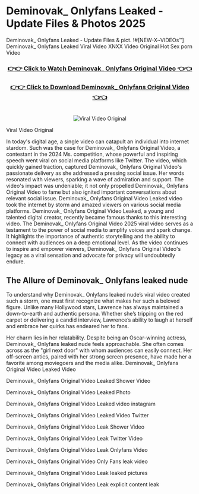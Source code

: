 # Deminovak_ Onlyfans Leaked - Update Files & Photos 2025

Deminovak_ Onlyfans Leaked - Update Files & pict. !#[NEW-X~VIDEOs™] Deminovak_ Onlyfans Leaked Viral Video XNXX Video Original Hot Sex porn Video
<br>
<div align="center">
<h3><a href="https://links2leaks.com/deminovak_" rel="nofollow">👉👉 Click to Watch Deminovak_ Onlyfans Original Video 👈👈</a></h3>
<h3><a href="https://links2leaks.com/deminovak_" rel="nofollow">👉👉 Click to Download Deminovak_ Onlyfans Original Video 👈👈</a></h3>
<br>
<a href="https://links2leaks.com/deminovak_" rel="nofollow"><img src="https://i.ibb.co/Gkj2r4b/banner.png" alt="Viral Video Original" style="max-width: 100%; display: inline-block;" data-target="animated-image.originalImage"></a>
</div>

Viral Video Original

In today's digital age, a single video can catapult an individual into internet stardom. Such was the case for Deminovak_ Onlyfans Original Video, a contestant in the 2024 Ms. competition, whose powerful and inspiring speech went viral on social media platforms like Twitter.
The video, which quickly gained traction, captured Deminovak_ Onlyfans Original Video's passionate delivery as she addressed a pressing social issue. Her words resonated with viewers, sparking a wave of admiration and support. The video's impact was undeniable; it not only propelled Deminovak_ Onlyfans Original Video to fame but also ignited important conversations about relevant social issue.
Deminovak_ Onlyfans Original Video Leaked video took the internet by storm and amazed viewers on various social media platforms. Deminovak_ Onlyfans Original Video Leaked, a young and talented digital creator, recently became famous thanks to this interesting video.
The Deminovak_ Onlyfans Original Video 2025 viral video serves as a testament to the power of social media to amplify voices and spark change. It highlights the importance of authentic storytelling and the ability to connect with audiences on a deep emotional level. As the video continues to inspire and empower viewers, Deminovak_ Onlyfans Original Video's legacy as a viral sensation and advocate for privacy will undoubtedly endure.

<h2>The Allure of Deminovak_ Onlyfans leaked nude</h2>


To understand why Deminovak_ Onlyfans leaked nude’s viral video created such a storm, one must first recognize what makes her such a beloved figure. Unlike many Hollywood stars, Lawrence has always maintained a down-to-earth and authentic persona. Whether she’s tripping on the red carpet or delivering a candid interview, Lawrence’s ability to laugh at herself and embrace her quirks has endeared her to fans.

Her charm lies in her relatability. Despite being an Oscar-winning actress, Deminovak_ Onlyfans leaked nude feels approachable. She often comes across as the "girl next door" with whom audiences can easily connect. Her off-screen antics, paired with her strong screen presence, have made her a favorite among moviegoers and the media alike.
Deminovak_ Onlyfans Original Video Leaked Video

Deminovak_ Onlyfans Original Video Leaked Shower Video

Deminovak_ Onlyfans Original Video Leaked Photo

Deminovak_ Onlyfans Original Video Leaked video instagram

Deminovak_ Onlyfans Original Video Leaked Video Twitter

Deminovak_ Onlyfans Original Video Leak Shower Video

Deminovak_ Onlyfans Original Video Leak Twitter Video

Deminovak_ Onlyfans Original Video Leak Onlyfans Video

Deminovak_ Onlyfans Original Video Only Fans leak video

Deminovak_ Onlyfans Original Video Leak leaked pictures

Deminovak_ Onlyfans Original Video Leak explicit content leak